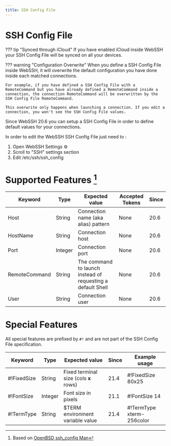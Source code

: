 ```yaml
---
title: SSH Config File
---
```


# SSH Config File

??? tip "Synced through iCloud"
    If you have enabled iCloud inside WebSSH your SSH Config File will be synced on all your devices.

??? warning "Configuration Overwrite"
    When you define a SSH Config File inside WebSSH, it will overwrite the default configuration you have done inside each matched connections.

    For example, if you have defined a SSH Config File with a RemoteCommand but you have already defined a RemoteCommand inside a connection, the connection RemoteCommand will be overwritten by the SSH Config File RemoteCommand.

    This overwrite only happens when launching a connection. If you edit a connection, you won't see the SSH Config File values.

Since WebSSH 20.6 you can setup a SSH Config File in order to define default values for your connections.

In order to edit the WebSSH SSH Config File just need to :

1. Open WebSSH Settings :gear:
2. Scroll to "SSH" settings section
3.  Edit /etc/ssh/ssh_config

# Supported Features [^1]
| Keyword | Type | Expected value | Accepted Tokens | Since |
| --- | --- | --- | --- | --- |
| Host | String | Connection name (aka alias) pattern | None | 20.6 |
| HostName | String | Connection host | None | 20.6 |
| Port | Integer | Connection port | None | 20.6 |
| RemoteCommand | String | The command to launch instead of requesting a default Shell | None | 20.6 |
| User | String | Connection user | None | 20.6 |

# Special Features 
All special features are prefixed by `#!` and are not part of the SSH Config File specification.

| Keyword | Type | Expected value | Since | Example usage |
| --- | --- | --- | --- | --- |
| #!FixedSize | String | Fixed terminal size (cols **x** rows) | 21.4 | #!FixedSize 80x25 |
| #!FontSize | Integer | Font size in pixels | 21.1 | #!FontSize 14 |
| #!TermType | String | $TERM environment variable value | 21.4 | #!TermType xterm-256color |

[^1]: Based on [OpenBSD ssh_config Man](https://man.openbsd.org/cgi-bin/man.cgi/OpenBSD-current/man5/ssh_config.5?query=ssh_config&sec=5)